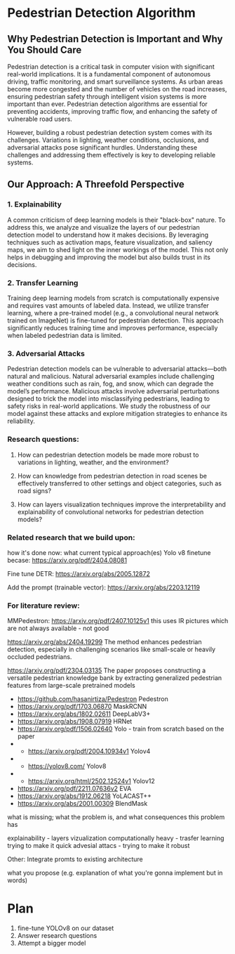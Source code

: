 # Pedestrian Detection Algorithm

<!-- ![alt text](Isolated.png "Title") -->

<!-- why interesting or why people should care. -->

## Why Pedestrian Detection is Important and Why You Should Care

Pedestrian detection is a critical task in computer vision with significant real-world implications. It is a fundamental component of autonomous driving, traffic monitoring, and smart surveillance systems. As urban areas become more congested and the number of vehicles on the road increases, ensuring pedestrian safety through intelligent vision systems is more important than ever. Pedestrian detection algorithms are essential for preventing accidents, improving traffic flow, and enhancing the safety of vulnerable road users.

However, building a robust pedestrian detection system comes with its challenges. Variations in lighting, weather conditions, occlusions, and adversarial attacks pose significant hurdles. Understanding these challenges and addressing them effectively is key to developing reliable systems.

## Our Approach: A Threefold Perspective

### 1. Explainability
A common criticism of deep learning models is their "black-box" nature. To address this, we analyze and visualize the layers of our pedestrian detection model to understand how it makes decisions. By leveraging techniques such as activation maps, feature visualization, and saliency maps, we aim to shed light on the inner workings of the model. This not only helps in debugging and improving the model but also builds trust in its decisions.

### 2. Transfer Learning
Training deep learning models from scratch is computationally expensive and requires vast amounts of labeled data. Instead, we utilize transfer learning, where a pre-trained model (e.g., a convolutional neural network trained on ImageNet) is fine-tuned for pedestrian detection. This approach significantly reduces training time and improves performance, especially when labeled pedestrian data is limited.

### 3. Adversarial Attacks
Pedestrian detection models can be vulnerable to adversarial attacks—both natural and malicious. Natural adversarial examples include challenging weather conditions such as rain, fog, and snow, which can degrade the model’s performance. Malicious attacks involve adversarial perturbations designed to trick the model into misclassifying pedestrians, leading to safety risks in real-world applications. We study the robustness of our model against these attacks and explore mitigation strategies to enhance its reliability.

### Research questions: 

1. How can pedestrian detection models be made more robust to variations in lighting, weather, and the environment?

2. How can knowledge from pedestrian detection in road scenes be effectively transferred to other settings and object categories, such as road signs?

3. How can layers visualization techniques improve the interpretability and explainability of convolutional networks for pedestrian detection models?

### Related research that we build upon:

how it's done now: what current typical approach(es)
Yolo v8 finetune becase: 
https://arxiv.org/pdf/2404.08081 

Fine tune DETR:
https://arxiv.org/abs/2005.12872

Add the prompt (trainable vector):
https://arxiv.org/abs/2203.12119


### For literature review:
MMPedestron:
https://arxiv.org/pdf/2407.10125v1
this uses IR pictures which are not always available - not good


https://arxiv.org/abs/2404.19299
The method enhances pedestrian detection, especially in challenging scenarios like small-scale or heavily occluded pedestrians.

https://arxiv.org/pdf/2304.03135
The paper proposes constructing a versatile pedestrian knowledge bank by extracting generalized pedestrian features from large-scale pretrained models

- https://github.com/hasanirtiza/Pedestron Pedestron
- https://arxiv.org/pdf/1703.06870 MaskRCNN
- https://arxiv.org/abs/1802.02611 DeepLabV3+
- https://arxiv.org/abs/1908.07919 HRNet
- https://arxiv.org/pdf/1506.02640 Yolo - train from scratch based on the paper
- - https://arxiv.org/pdf/2004.10934v1 Yolov4
- - https://yolov8.com/ Yolov8
- - https://arxiv.org/html/2502.12524v1 Yolov12
- https://arxiv.org/pdf/2211.07636v2 EVA
- https://arxiv.org/abs/1912.06218 YoLACAST++
- https://arxiv.org/abs/2001.00309 BlendMask

what is missing; what the problem is, and what consequences this problem has

explainability - layers vizualization
computationally heavy - trasfer learning trying to make it quick 
advesial attacs - trying to make it robust 

Other:
Integrate promts to existing architecture

what you propose (e.g. explanation of what you're gonna implement but in words)

# Plan
1. fine-tune YOLOv8 on our dataset
2. Answer research questions
3. Attempt a bigger model

